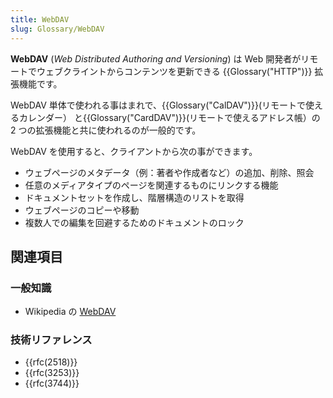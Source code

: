 ```yaml
---
title: WebDAV
slug: Glossary/WebDAV
---
```


**WebDAV** (_Web Distributed Authoring and Versioning_) は Web 開発者がリモートでウェブクライントからコンテンツを更新できる {{Glossary("HTTP")}} 拡張機能です。

WebDAV 単体で使われる事はまれで、{{Glossary("CalDAV")}}(リモートで使えるカレンダー） と{{Glossary("CardDAV")}}(リモートで使えるアドレス帳）の 2 つの拡張機能と共に使われるのが一般的です。

WebDAV を使用すると、クライアントから次の事ができます。

- ウェブページのメタデータ（例：著者や作成者など）の追加、削除、照会
- 任意のメディアタイプのページを関連するものにリンクする機能
- ドキュメントセットを作成し、階層構造のリストを取得
- ウェブページのコピーや移動
- 複数人での編集を回避するためのドキュメントのロック

<!---->

## 関連項目

### 一般知識

- Wikipedia の [WebDAV](https://ja.wikipedia.org/wiki/WebDAV)

### 技術リファレンス

- {{rfc(2518)}}
- {{rfc(3253)}}
- {{rfc(3744)}}
